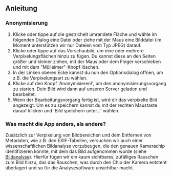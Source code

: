 ## Anleitung
### Anonymisierung
1. Klicke oder tippe auf die gestrichelt umrandete Fläche und wähle im folgenden Dialog eine Datei oder ziehe mit der Maus eine Bilddatei (im Moment unterstützen wir nur Dateien vom Typ JPEG) darauf.
1. Klicke oder tippe auf das Vorschaubild, um eine oder mehrere Verpixelungsflächen hinzu zu fügen. Du kannst diese an den Seiten größer und kleiner ziehen, mit der Maus oder dem Finger verschieben und mit dem "Mülleimer"-Knopf löschen.
1. In der Linken oberen Ecke kannst du nun den Optionsdialog öffnen, um z.B. die Verpixelungsart zu wählen.
1. Klicke auf den Knopf 'Anonymisieren!', um den anonymisierungsvorgang zu starten. Dein Bild wird dann auf unseren Server geladen und bearbeitet.
1. Wenn der Bearbeitungsvorgang fertig ist, wird dir das verpixelte Bild angezeigt. Um es zu speichern kannst du mit der rechten Maustaste darauf klicken und 'Bild speichern unter...' wählen.

### Was macht die App anders, als andere?
Zusätzlich zur Verpixelung von Bildbereichen und dem Entfernen von Metadaten, wie z.B. den EXIF-Tabellen, versuchen wir auch einer wissenschaftlichen Bildanalyse vorzubeugen, die den genauen Kamerachip identifizieren könnte, mit dem das Bild aufgenommen wurde (siehe [Bildanalyse](bildanalyse?l=de)). Hierfür fügen wir ein kaum sichtbares, zufälliges Rauschen zum Bild hinzu, das das Rauschen, was durch den Chip der Kamera entsteht überlagert und so für die Analysesoftware unsichtbar macht.